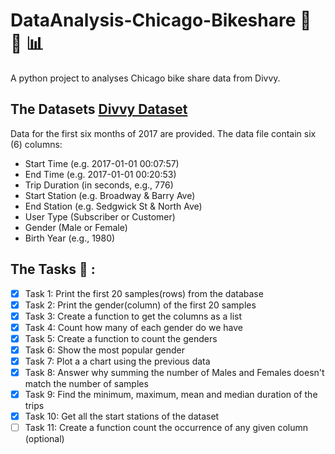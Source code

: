# DataAnalysis-Chicago-Bikeshare :city_sunrise: :bicyclist: :bar_chart:
A python project to analyses Chicago bike share data from Divvy.

## The Datasets [Divvy Dataset](https://www.divvybikes.com/system-data)
Data for the first six months of 2017 are provided. The data file contain six (6) columns:

* Start Time (e.g. 2017-01-01 00:07:57)
* End Time (e.g. 2017-01-01 00:20:53)
* Trip Duration (in seconds, e.g., 776)
* Start Station (e.g. Broadway & Barry Ave)
* End Station (e.g. Sedgwick St & North Ave)
* User Type (Subscriber or Customer)
* Gender (Male or Female)
* Birth Year (e.g., 1980)


## The Tasks :dart: :

- [x] Task 1: Print the first 20 samples(rows) from the database
- [x] Task 2: Print the gender(column) of the first 20 samples
- [x] Task 3: Create a function to get the columns as a list
- [x] Task 4: Count how many of each gender do we have
- [x] Task 5: Create a function to count the genders
- [x] Task 6: Show the most popular gender
- [x] Task 7: Plot a a chart using the previous data
- [x] Task 8: Answer why summing the number of Males and Females doesn't match the number of samples
- [x] Task 9: Find the minimum, maximum, mean and median duration of the trips
- [x] Task 10: Get all the start stations of the dataset
- [ ] Task 11: Create a function count the occurrence of any given column (optional)